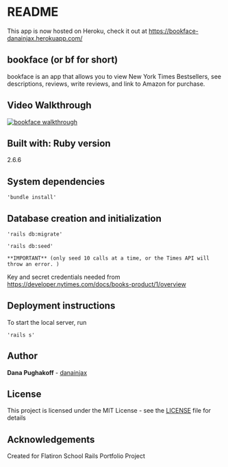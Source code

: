 # README

This app is now hosted on Heroku, check it out at https://bookface-danainjax.herokuapp.com/

## bookface (or bf for short)

bookface is an app that allows you to view New York Times Bestsellers, see descriptions, reviews, write reviews, and link to Amazon for purchase.

## Video Walkthrough

[![bookface walkthrough](http://img.youtube.com/vi/zad8X9gKJjY/0.jpg)](https://www.youtube.com/watch?v=zad8X9gKJjY)

## Built with: Ruby version

2.6.6

## System dependencies

```
'bundle install'
```

## Database creation and initialization

```
'rails db:migrate'
```

```
'rails db:seed'
```

    **IMPORTANT** (only seed 10 calls at a time, or the Times API will throw an error. )

Key and secret credentials needed from
https://developer.nytimes.com/docs/books-product/1/overview

## Deployment instructions

To start the local server, run

```
'rails s'
```

## Author

**Dana Pughakoff** - [danainjax](https://github.com/danainjax)

## License

This project is licensed under the MIT License - see the [LICENSE](LICENSE) file for details

## Acknowledgements

Created for Flatiron School Rails Portfolio Project
